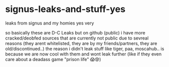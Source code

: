 # signus-leaks-and-stuff-yes
leaks from signus and my homies yes very

so basically these are D-C Leaks but on github (public)
i have more cracked/deobfed sources that are currently not public due to sevreal reasons (they arent whitelisted, they are by my friends/partners, they are old/discontinued..)
the reason i didn't leak stuff like tiger, paa, moscahub.. is because we are now cool with them and wont leak further (like if they even care about a deadass game "prison life" 😱😰)

